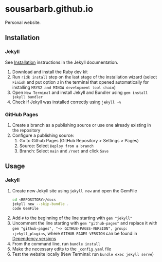 # sousarbarb.github.io

Personal website.

## Installation

### Jekyll

See [Installation](https://jekyllrb.com/docs/installation/windows/) instructions
in the Jekyll documentation.

1. Download and install the Ruby dev kit
2. Run `ridk install` step on the last stage of the installation wizard (select
   `Finish` and put option `3` in the terminal that opened automatically for
   installing `MSYS2 and MINGW development tool chain`)
3. Open `New Terminal` and install Jekyll and Bundler using
   `gem install jekyll bundler`
4. Check if Jekyll was installed correctly using `jekyll -v`

### GitHub Pages

1. Create a branch as a publishing source or use one already existing in the
   repository
2. Configure a publishing source:
   1. Go to Github Pages (GitHub Repository > Settings > Pages)
   2. Source: Select `Deploy from a branch`
   3. Branch: Select `main` and `/root` and click `Save`

## Usage

### Jekyll

1. Create new Jekyll site using `jekyll new` and open the GemFile
   ```sh
   cd <REPOSITORY>/docs
   jekyll new --skip-bundle .
   code GemFile
   ```
2. Add `#` to the beginning of the line starting with `gem "jekyll"`
3. Uncomment the line starting with `gem "github-pages"` and replace it with
   `gem "github-pages", "~> GITHUB-PAGES-VERSION", group: :jekyll_plugins`,
   where `GITHUB-PAGES-VERSION` can be found in
   [Dependency versions](https://pages.github.com/versions/)
4. From the command line, run `bundle install`
5. Make the necessary edits to the `_config.yaml` file
6. Test the website locally (New Terminal: run `bundle exec jekyll serve`)
